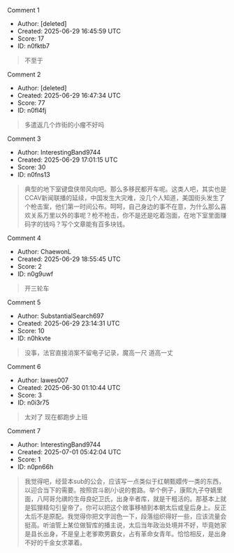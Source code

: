 Comment 1

- Author: [deleted]
- Created: 2025-06-29 16:45:59 UTC
- Score: 17
- ID: n0fktb7

> 不至于

Comment 2

- Author: [deleted]
- Created: 2025-06-29 16:47:34 UTC
- Score: 77
- ID: n0fl4fj

> 多遣返几个炸街的小瘤不好吗

Comment 3

- Author: InterestingBand9744
- Created: 2025-06-29 17:01:15 UTC
- Score: 30
- ID: n0fns13

> 典型的地下室键盘侠带风向吧。那么多移民都开车呢。这类人吧，其实也是CCAV新闻联播的延续，中国发生大灾难，没几个人知道，美国街头发生了个枪击案，他们第一时间公布。呵呵，自己身边的事不在意，为什么那么喜欢关系万里以外的事呢？枪不枪击，你不是还是吃着泡面，在地下室里面赚码字的钱吗？写个文章能有百多块钱。

Comment 4

- Author: ChaewonL
- Created: 2025-06-29 18:55:45 UTC
- Score: 2
- ID: n0g9uwf

> 开三轮车

Comment 5

- Author: SubstantialSearch697
- Created: 2025-06-29 23:14:31 UTC
- Score: 10
- ID: n0hkvte

> 没事，法官直接消案不留电子记录，魔高一尺 道高一丈

Comment 6

- Author: lawes007
- Created: 2025-06-30 01:10:44 UTC
- Score: 3
- ID: n0i3r75

> 太对了 现在都跑步上班

Comment 7

- Author: InterestingBand9744
- Created: 2025-07-01 05:42:04 UTC
- Score: 1
- ID: n0pn66h

> 我觉得吧，经营本sub的公会，应该写一点类似于红朝甄嬛传一类的东西，以迎合当下的需要。按照宫斗剧/小说的套路。举个例子，康熙九子夺嫡里面，八阿哥允禩的生母良妃卫氏，出身辛者库，就是干粗活的。那基本上就是狐狸精勾引皇帝了。你可以把这个故事移植到本朝太后或皇后身上。反正太后不是原配。我觉得你把文字润色一下，段落组织得好一些，应该流量会挺高。听油管上某位做智库的播主说，太后当年政治处境并不好，毕竟她家是县长出身，不是皇上老爹欺男霸女，占有革命女青年。恰恰相反，是出身不好的千金女求罩着。
